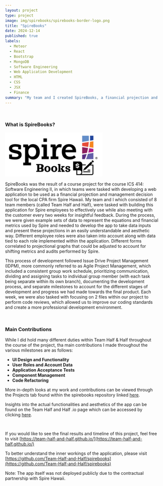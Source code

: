 ```yaml
---
layout: project
type: project
image: img/spirebooks/spirebooks-border-logo.png
title: "SpireBooks"
date: 2024-12-14
published: true
labels:
  - Meteor
  - React
  - Bootstrap
  - MongoDB
  - Software Engineering
  - Web Application Development
  - HTML
  - CSS
  - JSX
  - Finance
summary: "My team and I created SpireBooks, a financial projection and management decision tool made for Spire Hawaii."
---
```


&nbsp;

### What is SpireBooks?

<img width="320px" height="143px"
     class="float-start pe-4" 
     src="../img/spirebooks/spirebooks-logo-small.png" >

SpireBooks was the result of a course project for the course ICS 414: Software Engineering II, in which teams were tasked with developing a web application to be used as a financial projection and management decision tool for the local CPA firm Spire Hawaii. My team and I which consisted of 8 team members (called Team Half and Half), were tasked with building this application for Spire employees to effectively use while also meeting with the customer every two weeks for insightful feedback. During the process, we were given example sets of data to represent the equations and financial metrics used by Spire and needed to develop the app to take data inputs and present these projections in an easily understandable and aesthetic way. Different employee roles were also taken into account along with data tied to each role implemented within the application. Different forms correlated to projectional graphs that could be adjusted to account for shifting metrics and audits performed by Spire. 

This process of development followed Issue Drive Project Management (IDPM), more commonly referred to as Agile Project Management, which included a consistent group work schedule, prioritizing communication, dividing and assigning tasks to individual group member (with each task being separate within its own branch), documenting the development process, and separate milestones to account for the different stages of development and progress we had made towards the final product. Each week, we were also tasked with focusing on 2 files within our project to perform code reviews, which allowed us to improve our coding standards and create a more professional development environment.

&nbsp;

### Main Contributions

While I did hold many different duties within Team Half & Half throughout the course of the project, tha main contributions I made throughout the various milestones are as follows:

- **UI Design and Functionality**
- **User Roles and Account Data**
- **Application Acceptance Tests**
- **Component Management**
- **Code Refactoring**

More in-depth looks at my work and contributions can be viewed through the Projects tab found within the spirebooks repository linked [here](https://github.com/orgs/Team-Half-and-Half/projects).

Insights into the actual functionalities and aesthetics of the app can be found on the Team Half and Half .io page which can be accessed by clicking [here](https://team-half-and-half.github.io/).

&nbsp;

If you would like to see the final results and timeline of this project, feel free to visit [https://team-half-and-half.github.io/](https://team-half-and-half.github.io/)

To better understand the inner workings of the application, please visit [https://github.com/Team-Half-and-Half/spirebooks](https://github.com/Team-Half-and-Half/spirebooks)

Note: The app itself was not deployed publicly due to the contractual partnership with Spire Hawaii.
